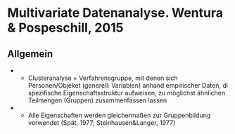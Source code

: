 # Multivariate Datenanalyse. Wentura & Pospeschill, 2015
## Allgemein
- - Clusteranalyse = Verfahrensgruppe, mit denen sich Personen/Objeket (generell: Variablen) anhand empirischer Daten, di spezifische Eigenschaftsstruktur aufweisen, zu möglichst ähnlichen Teilmengen (Gruppen) zusammenfassen lassen
- - Alle Eigenschaften werden gleichermaßen zur Gruppenbildung verwendet (Spät, 1977; Steinhausen&Langer, 1977)
